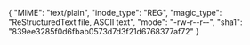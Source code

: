 {
  "MIME": "text/plain",
  "inode_type": "REG",
  "magic_type": "ReStructuredText file, ASCII text",
  "mode": "-rw-r--r--",
  "sha1": "839ee3285f0d6fbab0573d7d3f21d6768377af72"
}
